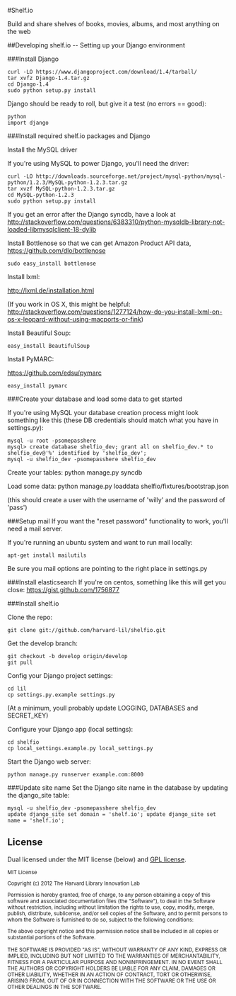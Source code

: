 #Shelf.io

Build and share shelves of books, movies, albums, and most anything on the web

##Developing shelf.io -- Setting up your Django environment

###Install Django

    curl -LO https://www.djangoproject.com/download/1.4/tarball/
    tar xvfz Django-1.4.tar.gz
    cd Django-1.4
    sudo python setup.py install

Django should be ready to roll, but give it a test (no errors == good):

    python
    import django

###Install required shelf.io packages and Django

Install the MySQL driver

If you're using MySQL to power Django, you'll need the driver:

    curl -LO http://downloads.sourceforge.net/project/mysql-python/mysql-python/1.2.3/MySQL-python-1.2.3.tar.gz
    tar xvzf MySQL-python-1.2.3.tar.gz
    cd MySQL-python-1.2.3
    sudo python setup.py install

If you get an error after the Django syncdb, have a look at http://stackoverflow.com/questions/6383310/python-mysqldb-library-not-loaded-libmysqlclient-18-dylib

Install Bottlenose so that we can get  Amazon Product API data, https://github.com/dlo/bottlenose

    sudo easy_install bottlenose

Install lxml:

http://lxml.de/installation.html

(If you work in OS X, this might be helpful: http://stackoverflow.com/questions/1277124/how-do-you-install-lxml-on-os-x-leopard-without-using-macports-or-fink)

Install Beautiful Soup:

    easy_install BeautifulSoup
    
Install PyMARC:

https://github.com/edsu/pymarc

	easy_install pymarc

###Create your database and load some data to get started

If you're using MySQL your database creation process might look something like this (these DB credentials should match what you have in settings.py):

    mysql -u root -psomepasshere
    mysql> create database shelfio_dev; grant all on shelfio_dev.* to shelfio_dev@'%' identified by 'shelfio_dev';
    mysql -u shelfio_dev -psomepasshere shelfio_dev

Create your tables:
    python manage.py syncdb

Load some data:
    python manage.py loaddata shelfio/fixtures/bootstrap.json

(this should create a user with the username of 'willy' and the password of 'pass')

###Setup mail
If you want the "reset password" functionality to work, you'll need a mail server.

If you're running an ubuntu system and want to run mail locally:

    apt-get install mailutils

Be sure you mail options are pointing to the right place in settings.py 

###Install elasticsearch
If you're on centos, something like this will get you close: https://gist.github.com/1756877

###Install shelf.io

Clone the repo:

    git clone git://github.com/harvard-lil/shelfio.git

Get the develop branch:

    git checkout -b develop origin/develop
    git pull

Config your Django project settings:

    cd lil
    cp settings.py.example settings.py

(At a minimum, youll probably update LOGGING, DATABASES and SECRET_KEY)

Configure your Django app (local settings):

    cd shelfio
    cp local_settings.example.py local_settings.py

Start the Django web server:

    python manage.py runserver example.com:8000

###Update site name
Set the Django site name in the database by updating the django_site table:

    mysql -u shelfio_dev -psomepasshere shelfio_dev
    update django_site set domain = 'shelf.io'; update django_site set name = 'shelf.io';

## License

Dual licensed under the MIT license (below) and [GPL license](http://www.gnu.org/licenses/gpl-3.0.html).

<small>
MIT License

Copyright (c) 2012 The Harvard Library Innovation Lab

Permission is hereby granted, free of charge, to any person obtaining a copy of this software and associated documentation files (the "Software"), to deal in the Software without restriction, including without limitation the rights to use, copy, modify, merge, publish, distribute, sublicense, and/or sell copies of the Software, and to permit persons to whom the Software is furnished to do so, subject to the following conditions:

The above copyright notice and this permission notice shall be included in all copies or substantial portions of the Software.

THE SOFTWARE IS PROVIDED "AS IS", WITHOUT WARRANTY OF ANY KIND, EXPRESS OR IMPLIED, INCLUDING BUT NOT LIMITED TO THE WARRANTIES OF MERCHANTABILITY, FITNESS FOR A PARTICULAR PURPOSE AND NONINFRINGEMENT. IN NO EVENT SHALL THE AUTHORS OR COPYRIGHT HOLDERS BE LIABLE FOR ANY CLAIM, DAMAGES OR OTHER LIABILITY, WHETHER IN AN ACTION OF CONTRACT, TORT OR OTHERWISE, ARISING FROM, OUT OF OR IN CONNECTION WITH THE SOFTWARE OR THE USE OR OTHER DEALINGS IN THE SOFTWARE.
</small>